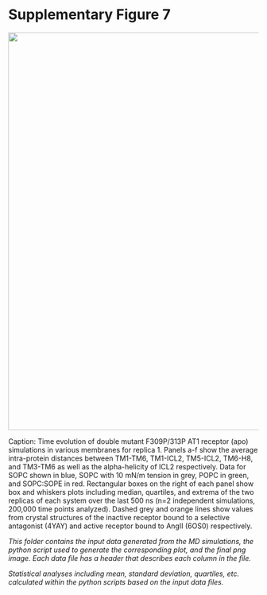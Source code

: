 # Supplementary Figure 7
<img src="Figure_S7.png" width="800"/>

Caption: Time evolution of double mutant F309P/313P AT1 receptor (apo) simulations in various membranes for replica 1. Panels a-f show the average intra-protein distances between TM1-TM6, TM1-ICL2, TM5-ICL2, TM6-H8, and TM3-TM6 as well as the alpha-helicity of ICL2 respectively. Data for SOPC shown in blue, SOPC with 10 mN/m tension in grey, POPC in green, and SOPC:SOPE in red. Rectangular boxes on the right of each panel show box and whiskers plots including median, quartiles, and extrema of the two replicas of each system over the last 500 ns (n=2 independent simulations, 200,000 time points analyzed). Dashed grey and orange lines show values from crystal structures of the inactive receptor bound to a selective antagonist (4YAY) and active receptor bound to AngII (6OS0) respectively.

*This folder contains the input data generated from the MD simulations, the python script used to generate the corresponding plot, and the final png image. Each data file has a header that describes each column in the file.*

*Statistical analyses including mean, standard deviation, quartiles, etc. calculated within the python scripts based on the input data files.*
